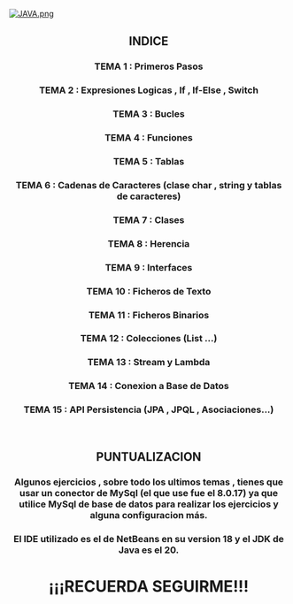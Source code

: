 [![JAVA.png](https://i.postimg.cc/hvbJnVWg/JAVA.png)](https://postimg.cc/SYRQ72xt)

## <div align="center">INDICE</div>

### <div align="center">TEMA 1 : Primeros Pasos</div>

### <div align="center">TEMA 2 : Expresiones Logicas , If , If-Else , Switch</div>

### <div align="center">TEMA 3 : Bucles</div>

### <div align="center">TEMA 4 : Funciones</div>

### <div align="center">TEMA 5 : Tablas</div>

### <div align="center">TEMA 6 : Cadenas de Caracteres (clase char , string y tablas de caracteres)</div>

### <div align="center">TEMA 7 : Clases</div>

### <div align="center">TEMA 8 : Herencia</div>

### <div align="center">TEMA 9 : Interfaces</div>

### <div align="center">TEMA 10 : Ficheros de Texto</div>

### <div align="center">TEMA 11 : Ficheros Binarios</div>

### <div align="center">TEMA 12 : Colecciones (List ...)</div>

### <div align="center">TEMA 13 : Stream y Lambda</div>

### <div align="center">TEMA 14 : Conexion a Base de Datos</div>

### <div align="center">TEMA 15 : API Persistencia (JPA , JPQL , Asociaciones...)</div>

<br>

## <div align="center">PUNTUALIZACION</div>

### <div align="center">Algunos ejercicios , sobre todo los ultimos temas , tienes que usar un conector de MySql (el que use fue el 8.0.17) ya que utilice MySql de base de datos para realizar los ejercicios y alguna configuracion más.</div>

### <div align="center">El IDE utilizado es el de NetBeans en su version 18 y el JDK de Java es el 20.</div>

# <div align="center">¡¡¡RECUERDA SEGUIRME!!!</div>


